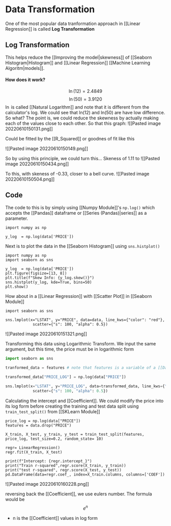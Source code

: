# Data Transformation
One of the most popular data tranformation approach in [[Linear Regression]] is called **Log Transformation**

## Log Transformation
This helps reduce the [[Improving the model|skewness]] of [[Seaborn Histogram|Histogram]] and [[Linear Regression]] [[Machine Learning Algoritm|models]]. 

#### How does it work?
$$\ln(12) = 2.4849$$
$$\ln(50) = 3.9120$$
$\ln$ is called [[Natural Logarithm]] and note that it is different from the calculator's log. We could see that ln(12) and ln(50) are have low difference. So what? The point is, we could reduce the skewness by actually making each of the values close to each other. So that this graph: 
![[Pasted image 20220610150131.png]]

Could be fitted by the [[R_Squared]] or goodnes of fit like this

![[Pasted image 20220610150149.png]]


So by using this principle, we could turn this... Skeness of 1.11 to
![[Pasted image 20220610150434.png]]

To this, with skeness of -0.33, closer to a bell curve. 
![[Pasted image 20220610150504.png]]

## Code
The code to this is by simply using [[Numpy Module]]'s `np.log()` which accepts the [[Pandas]] dataframe or [[Series (Pandas)|series]] as a parameter. 

```
import numpy as np

y_log  = np.log(data['PRICE'])
```

Next is to plot the data in the [[Seaborn Histogram]] using `sns.histplot()`

```
import numpy as np
import seaborn as sns

y_log  = np.log(data['PRICE'])
plt.figure(figsize=[13, 8])
plt.title(f"Skew Info: {y_log.skew()}")
sns.histplot(y_log, kde=True, bins=50)
plt.show()
```

How about in a [[Linear Regression]] with [[Scatter Plot]] in [[Seaborn Module]]

```
import seaborn as sns

sns.lmplot(x="LSTAT", y="PRICE", data=data, line_kws={"color": "red"},
			scatter={"s": 100, "alpha": 0.5})
```

![[Pasted image 20220610151321.png]]

Transforming this data using Logarithmic Transform. We input the same argument, but this time, the price must be in logarithmic form

```python
import seaborn as sns

tranformed_data = features # note that features is a variable of a [[Dataframe (Pandas)|dataframe]] data without Price columns
                             
transformed_data["PRICE_LOG"] = np.log(data["PRICE"])

sns.lmplot(x="LSTAT", y="PRICE_LOG", data=transformed_data, line_kws={"color": "red"},
			scatter={"s": 100, "alpha": 0.5})
```

Calculating the intercept and [[Coefficient]]. We could modify the price into its log form before creating the training and test data split using `train_test_split()` from [[SKLearn Module]]

```
price_log = np.log(data["PRICE"])
features = data.drop("PRICE")

X_train, X_test, y_train, y_test = train_test_split(features, price_log, test_size=0.2, random_state= 10)

regr= LinearRegression()
regr.fit(X_train, X_test)

print(f"Intercept: {regr.intercept_}")
print("Train r-squared",regr.score(X_train, y_train))
print("test r-squared", regr.score(X_test, y_test))
pd.DataFrame(data=regr.coef_, index=X_train.columns, columns=['COEF'])
```

![[Pasted image 20220610160228.png]]


reversing back the [[Coefficient]], we use eulers number. The formula would be $$e^n$$
- n is the [[Coefficient]] values in log form